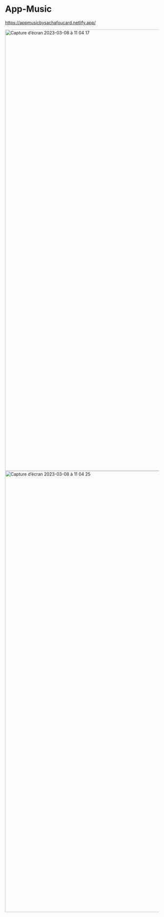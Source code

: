 # App-Music

https://appmusicbysachafoucard.netlify.app/

<img width="1440" alt="Capture d’écran 2023-03-08 à 11 04 17" src="https://user-images.githubusercontent.com/94567706/223670259-99f4c546-6def-4095-a393-ba973acae6fb.png">

<img width="1440" alt="Capture d’écran 2023-03-08 à 11 04 25" src="https://user-images.githubusercontent.com/94567706/223670291-f7fbfab0-e0fc-4f51-8034-05ed4df182df.png">
 
 
